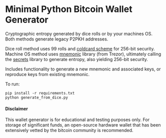 # Minimal Python Bitcoin Wallet Generator

Cryptographic entropy generated by dice rolls or by your machines OS. Both methods generate legacy P2PKH addresses.

Dice roll method uses 99 rolls and [coldcard scheme](https://coldcard.com/docs/verifying-dice-roll-math/) for 256-bit security.
Machine OS method uses [mnemonic](https://pypi.org/project/mnemonic/) library (from Trezor), ultimately calling the [secrets](https://docs.python.org/3/library/secrets.html) library to generate entropy, also yielding 256-bit security.

Includes functionality to generate a new mnemonic and associated keys, or reproduce keys from existing mnemonic.

To run:
```
pip install -r requirements.txt
python generate_from_dice.py
```


#### Disclaimer
This wallet generator is for educational and testing purposes only. For storage of significant funds, an open-source hardware wallet that has been extensively vetted by the bitcoin community is recommended.
